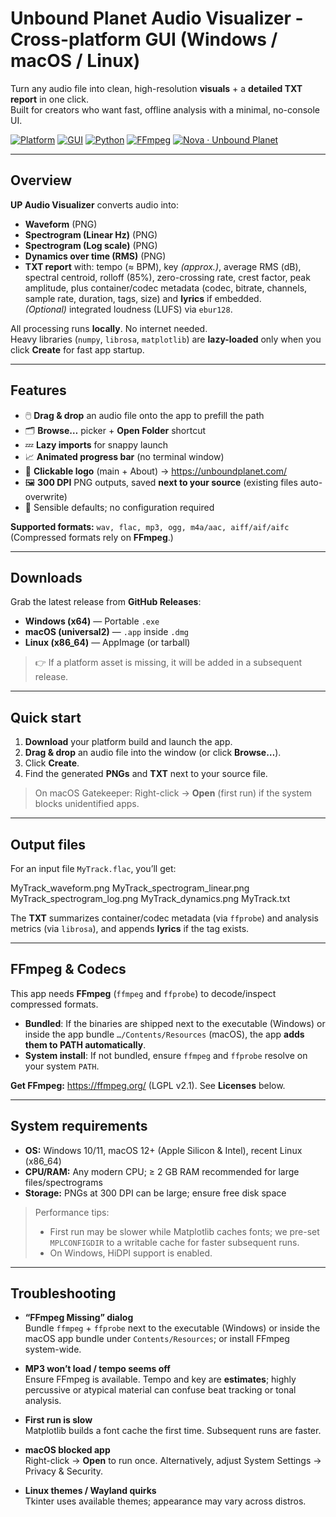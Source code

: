# Unbound Planet Audio Visualizer - Cross-platform GUI (Windows / macOS / Linux)

Turn any audio file into clean, high-resolution **visuals** + a **detailed TXT report** in one click.  
Built for creators who want fast, offline analysis with a minimal, no-console UI.

[![Platform](https://img.shields.io/badge/platform-win%20|%20mac%20|%20linux-informational)](#downloads)
[![GUI](https://img.shields.io/badge/UI-Tkinter-blue)](#features)
[![Python](https://img.shields.io/badge/python-3.10%2B-blueviolet)](#build-from-source)
[![FFmpeg](https://img.shields.io/badge/FFmpeg-required-success)](#ffmpeg--codecs)
[![Nova · Unbound Planet](https://img.shields.io/badge/Nova-Unbound%20Planet-0f6)](https://unboundplanet.com/nova)

---

## Overview

**UP Audio Visualizer** converts audio into:
- **Waveform** (PNG)
- **Spectrogram (Linear Hz)** (PNG)
- **Spectrogram (Log scale)** (PNG)
- **Dynamics over time (RMS)** (PNG)
- **TXT report** with: tempo (≈ BPM), key *(approx.)*, average RMS (dB), spectral centroid, rolloff (85%), zero-crossing rate, crest factor, peak amplitude, plus container/codec metadata (codec, bitrate, channels, sample rate, duration, tags, size) and **lyrics** if embedded.  
  *(Optional)* integrated loudness (LUFS) via `ebur128`.

All processing runs **locally**. No internet needed.  
Heavy libraries (`numpy`, `librosa`, `matplotlib`) are **lazy-loaded** only when you click **Create** for fast app startup.

---

## Features

- 🖱️ **Drag & drop** an audio file onto the app to prefill the path
- 🗂️ **Browse…** picker + **Open Folder** shortcut
- 💤 **Lazy imports** for snappy launch
- 📈 **Animated progress bar** (no terminal window)
- 🔗 **Clickable logo** (main + About) → <https://unboundplanet.com/>
- 🖼️ **300 DPI** PNG outputs, saved **next to your source** (existing files auto-overwrite)
- 🧠 Sensible defaults; no configuration required

**Supported formats:** `wav, flac, mp3, ogg, m4a/aac, aiff/aif/aifc`  
(Compressed formats rely on **FFmpeg**.)

---

## Downloads

Grab the latest release from **GitHub Releases**:

- **Windows (x64)** — Portable `.exe`
- **macOS (universal2)** — `.app` inside `.dmg`
- **Linux (x86_64)** — AppImage (or tarball)

> 👉 If a platform asset is missing, it will be added in a subsequent release.

---

## Quick start

1. **Download** your platform build and launch the app.  
2. **Drag & drop** an audio file into the window (or click **Browse…**).  
3. Click **Create**.  
4. Find the generated **PNGs** and **TXT** next to your source file.

> On macOS Gatekeeper: Right-click → **Open** (first run) if the system blocks unidentified apps.

---

## Output files

For an input file `MyTrack.flac`, you’ll get:

MyTrack_waveform.png
MyTrack_spectrogram_linear.png
MyTrack_spectrogram_log.png
MyTrack_dynamics.png
MyTrack.txt

The **TXT** summarizes container/codec metadata (via `ffprobe`) and analysis metrics (via `librosa`), and appends **lyrics** if the tag exists.

---

## FFmpeg & Codecs

This app needs **FFmpeg** (`ffmpeg` and `ffprobe`) to decode/inspect compressed formats.

- **Bundled**: If the binaries are shipped next to the executable (Windows) or inside the app bundle `…/Contents/Resources` (macOS), the app **adds them to PATH automatically**.  
- **System install**: If not bundled, ensure `ffmpeg` and `ffprobe` resolve on your system `PATH`.

**Get FFmpeg:** <https://ffmpeg.org/> (LGPL v2.1). See **Licenses** below.

---

## System requirements

- **OS:** Windows 10/11, macOS 12+ (Apple Silicon & Intel), recent Linux (x86_64)
- **CPU/RAM:** Any modern CPU; ≥ 2 GB RAM recommended for large files/spectrograms
- **Storage:** PNGs at 300 DPI can be large; ensure free disk space

> Performance tips:
> - First run may be slower while Matplotlib caches fonts; we pre-set `MPLCONFIGDIR` to a writable cache for faster subsequent runs.
> - On Windows, HiDPI support is enabled.

---

## Troubleshooting

- **“FFmpeg Missing” dialog**  
  Bundle `ffmpeg` + `ffprobe` next to the executable (Windows) or inside the macOS app bundle under `Contents/Resources`; or install FFmpeg system-wide.

- **MP3 won’t load / tempo seems off**  
  Ensure FFmpeg is available. Tempo and key are **estimates**; highly percussive or atypical material can confuse beat tracking or tonal analysis.

- **First run is slow**  
  Matplotlib builds a font cache the first time. Subsequent runs are faster.

- **macOS blocked app**  
  Right-click → **Open** to run once. Alternatively, adjust System Settings → Privacy & Security.

- **Linux themes / Wayland quirks**  
  Tkinter uses available themes; appearance may vary across distros.
